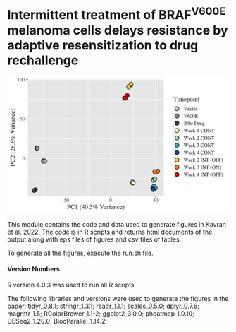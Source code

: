 # Intermittent treatment of BRAF<sup>V600E</sup> melanoma cells delays resistance by adaptive resensitization to drug rechallenge
![PCA Plot](./PCA_plot.png)

This module contains the code and data used to generate figures in Kavran et al. 2022. The code is in R scripts and returns html documents of the output along with eps files of figures and csv files of tables.

To generate all the figures, execute the run.sh file.

#### Version Numbers
R version 4.0.3 was used to run all R scripts

The following libraries and versions were used to generate the figures in the paper: tidyr_0.8.1; stringr_1.3.1; readr_1.1.1; scales_0.5.0; dplyr_0.7.6; magrittr_1.5; RColorBrewer_1.1-2; ggplot2_3.0.0; pheatmap_1.0.10; DESeq2_1.20.0; BiocParallel_1.14.2; 
